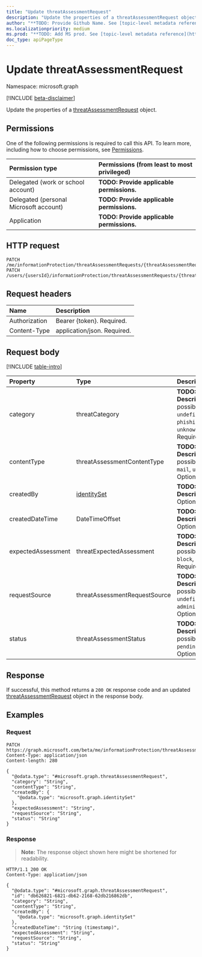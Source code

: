 ```yaml
---
title: "Update threatAssessmentRequest"
description: "Update the properties of a threatAssessmentRequest object."
author: "**TODO: Provide Github Name. See [topic-level metadata reference](https://msgo.azurewebsites.net/add/document/guidelines/metadata.html#topic-level-metadata)**"
ms.localizationpriority: medium
ms.prod: "**TODO: Add MS prod. See [topic-level metadata reference](https://msgo.azurewebsites.net/add/document/guidelines/metadata.html#topic-level-metadata)**"
doc_type: apiPageType
---
```


# Update threatAssessmentRequest
Namespace: microsoft.graph

[!INCLUDE [beta-disclaimer](../../includes/beta-disclaimer.md)]

Update the properties of a [threatAssessmentRequest](../resources/threatassessmentrequest.md) object.

## Permissions
One of the following permissions is required to call this API. To learn more, including how to choose permissions, see [Permissions](/graph/permissions-reference).

|Permission type|Permissions (from least to most privileged)|
|:---|:---|
|Delegated (work or school account)|**TODO: Provide applicable permissions.**|
|Delegated (personal Microsoft account)|**TODO: Provide applicable permissions.**|
|Application|**TODO: Provide applicable permissions.**|

## HTTP request

<!-- {
  "blockType": "ignored"
}
-->
``` http
PATCH /me/informationProtection/threatAssessmentRequests/{threatAssessmentRequestId}
PATCH /users/{usersId}/informationProtection/threatAssessmentRequests/{threatAssessmentRequestId}
```

## Request headers
|Name|Description|
|:---|:---|
|Authorization|Bearer {token}. Required.|
|Content-Type|application/json. Required.|

## Request body
[!INCLUDE [table-intro](../../includes/update-property-table-intro.md)]


|Property|Type|Description|
|:---|:---|:---|
|category|threatCategory|**TODO: Add Description**. The possible values are: `undefined`, `spam`, `phishing`, `malware`, `unknownFutureValue`. Required.|
|contentType|threatAssessmentContentType|**TODO: Add Description**. The possible values are: `mail`, `url`, `file`. Optional.|
|createdBy|[identitySet](../resources/identityset.md)|**TODO: Add Description** Optional.|
|createdDateTime|DateTimeOffset|**TODO: Add Description** Optional.|
|expectedAssessment|threatExpectedAssessment|**TODO: Add Description**. The possible values are: `block`, `unblock`. Required.|
|requestSource|threatAssessmentRequestSource|**TODO: Add Description**. The possible values are: `undefined`, `user`, `administrator`. Optional.|
|status|threatAssessmentStatus|**TODO: Add Description**. The possible values are: `pending`, `completed`. Optional.|



## Response

If successful, this method returns a `200 OK` response code and an updated [threatAssessmentRequest](../resources/threatassessmentrequest.md) object in the response body.

## Examples

### Request
<!-- {
  "blockType": "request",
  "name": "update_threatassessmentrequest"
}
-->
``` http
PATCH https://graph.microsoft.com/beta/me/informationProtection/threatAssessmentRequests/{threatAssessmentRequestId}
Content-Type: application/json
Content-length: 280

{
  "@odata.type": "#microsoft.graph.threatAssessmentRequest",
  "category": "String",
  "contentType": "String",
  "createdBy": {
    "@odata.type": "microsoft.graph.identitySet"
  },
  "expectedAssessment": "String",
  "requestSource": "String",
  "status": "String"
}
```


### Response
>**Note:** The response object shown here might be shortened for readability.
<!-- {
  "blockType": "response",
  "truncated": true
}
-->
``` http
HTTP/1.1 200 OK
Content-Type: application/json

{
  "@odata.type": "#microsoft.graph.threatAssessmentRequest",
  "id": "db626821-6821-db62-2168-62db216862db",
  "category": "String",
  "contentType": "String",
  "createdBy": {
    "@odata.type": "microsoft.graph.identitySet"
  },
  "createdDateTime": "String (timestamp)",
  "expectedAssessment": "String",
  "requestSource": "String",
  "status": "String"
}
```

